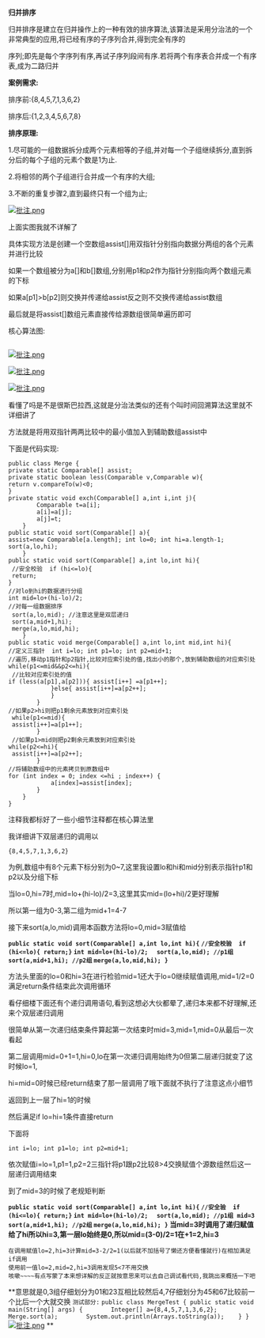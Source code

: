 **归并排序**

归并排序是建立在归并操作上的一种有效的排序算法,该算法是采用分治法的一个非常典型的应用,将已经有序的子序列合并,得到完全有序的

序列;即先是每个字序列有序,再试子序列段间有序.若将两个有序表合并成一个有序表,成为二路归并

**案例需求:**

排序前:{8,4,5,7,1,3,6,2}

排序后:{1,2,3,4,5,6,7,8}

**排序原理:**

1.尽可能的一组数据拆分成两个元素相等的子组,并对每一个子组继续拆分,直到拆分后的每个子组的元素个数是1为止.

2.将相邻的两个子组进行合并成一个有序的大组;

3.不断的重复步骤2,直到最终只有一个组为止;

[![批注.png](http://ftp6269263.host103.abeiyun.cn/content/uploadfile/202006/e19f1592104439.png)](http://ftp6269263.host103.abeiyun.cn/content/uploadfile/202006/e19f1592104439.png)

上面实图我就不详解了

具体实现方法是创建一个空数组assist[]用双指针分别指向数据分两组的各个元素并进行比较

如果一个数组被分为a[]和b[]数组,分别用p1和p2作为指针分别指向两个数组元素的下标

如果a[p1]>b[p2]则交换并传递给assist反之则不交换传递给assist数组

最后就是将assist[]数组元素直接传给源数组很简单遍历即可



核心算法图:



```

```

[![批注.png](http://ftp6269263.host103.abeiyun.cn/content/uploadfile/202006/e19f1592105629.png)](http://ftp6269263.host103.abeiyun.cn/content/uploadfile/202006/e19f1592105629.png)



[![批注.png](http://ftp6269263.host103.abeiyun.cn/content/uploadfile/202006/e19f1592105715.png)](http://ftp6269263.host103.abeiyun.cn/content/uploadfile/202006/e19f1592105715.png)

[![批注.png](http://ftp6269263.host103.abeiyun.cn/content/uploadfile/202006/e19f1592107251.png)](http://ftp6269263.host103.abeiyun.cn/content/uploadfile/202006/e19f1592107251.png)

看懂了吗是不是很斯巴拉西,这就是分治法类似的还有个叫时间回溯算法这里就不详细讲了

方法就是将用双指针两两比较中的最小值加入到辅助数组assist中



下面是代码实现:



```
public class Merge { 
private static Comparable[] assist; 
private static boolean less(Comparable v,Comparable w){ 
return v.compareTo(w)<0;
} 
private static void exch(Comparable[] a,int i,int j){
        Comparable t=a[i];
        a[i]=a[j];
        a[j]=t;
    } 
public static void sort(Comparable[] a){ 
assist=new Comparable[a.length]; int lo=0; int hi=a.length-1; sort(a,lo,hi);
    } 
public static void sort(Comparable[] a,int lo,int hi){
 //安全校验  if (hi<=lo){ 
 return;
} 
//对lo到hi的数据进行分组  
int mid=lo+(hi-lo)/2; 
//对每一组数据排序  
 sort(a,lo,mid); //注意这里是双层递归
 sort(a,mid+1,hi); 
 merge(a,lo,mid,hi);
    } 
public static void merge(Comparable[] a,int lo,int mid,int hi){ 
//定义三指针  int i=lo; int p1=lo; int p2=mid+1; 
//遍历,移动p1指针和p2指针,比较对应索引处的值,找出小的那个,放到辅助数组的对应索引处  
while(p1<=mid&&p2<=hi){
 //比较对应索引处的值  
if (less(a[p1],a[p2])){ assist[i++] =a[p1++];
            }else{ assist[i++]=a[p2++];
            }
        } 
//如果p2>hi则把p1剩余元素放到对应索引处 
 while(p1<=mid){ 
 assist[i++]=a[p1++];
        }
 //如果p1>mid则把p2剩余元素放到对应索引处  
while(p2<=hi){ 
 assist[i++]=a[p2++];
        } 
//将辅助数组中的元素拷贝到原数组中  
for (int index = 0; index <=hi ; index++) {
            a[index]=assist[index];
        }
    }
}
```

注释我都标好了一些小细节注释都在核心算法里



我详细讲下双层递归的调用以

```
{8,4,5,7,1,3,6,2}
```

为例,数组中有8个元素下标分别为0~7,这里我设置lo和hi和mid分别表示指针p1和p2以及分组下标



当lo=0,hi=7时,mid=lo+(hi-lo)/2=3,这里其实mid=(lo+hi)/2更好理解

所以第一组为0-3,第二组为mid+1=4-7

接下来sort(a,lo,mid)调用本函数方法将lo=0,mid=3赋值给

  **`public static void sort(Comparable[] a,int lo,int hi){` ` //安全校验  if (hi<=lo){ return;} ` `int mid=lo+(hi-lo)/2; ` ` sort(a,lo,mid); //p1组` ` sort(a,mid+1,hi); //p2组` ` merge(a,lo,mid,hi); } `**

方法头里面的lo=0和hi=3在进行检验mid=1还大于lo=0继续赋值调用,mid=1/2=0满足return条件结束此次调用循环

看仔细楼下面还有个递归调用语句,看到这想必大伙都晕了,递归本来都不好理解,还来个双层递归调用

很简单从第一次递归结束条件算起第一次结束时mid=3,mid=1,mid=0从最后一次看起

第二层调用mid=0+1=1,hi=0,lo在第一次递归调用始终为0但第二层递归就变了这时候lo=1,

hi=mid=0时候已经return结束了那一层调用了哦下面就不执行了注意这点小细节

返回到上一层了hi=1的时候

然后满足if lo=hi=1条件直接return

下面将

```
int i=lo; int p1=lo; int p2=mid+1; 
```

依次赋值i=lo=1,p1=1,p2=2三指针将p1跟p2比较8>4交换赋值个源数组然后这一层递归调用结束

到了mid=3的时候了老规矩判断

  **`public static void sort(Comparable[] a,int lo,int hi){` ` //安全验  if (hi<=lo){ return;} ` `int mid=lo+(hi-lo)/2; ` ` sort(a,lo,mid); //p1组 mid=3` ` sort(a,mid+1,hi); //p2组 ` ` merge(a,lo,mid,hi); } ` 当mid=3时调用了递归赋值给了hi所以hi=3,第一层lo始终是0,所以mid=(3-0)/2=1在+1=2,hi=3**

```
在调用赋值lo=2,hi=3计算mid=3-2/2=1(以后就不加括号了懒还方便看懂就行)在相加满足if调用
使用前一值lo=2,mid=2,hi=3调用发现5<7不用交换
咳嗽~~~~有点写蒙了本来想详解的反正就按意思来可以去自己调试看代码,我跳出来概括一下吧
```

**意思就是0,3组仔细划分为01和23互相比较然后4,7仔细划分为45和67比较前一个比后一个大就交换   `测试部分:` `public class MergeTest { public static void main(String[] args) {        Integer[] a={8,4,5,7,1,3,6,2};        Merge.sort(a);        System.out.println(Arrays.toString(a));    } }` [![批注.png](http://ftp6269263.host103.abeiyun.cn/content/uploadfile/202006/e19f1592112745.png)](http://ftp6269263.host103.abeiyun.cn/content/uploadfile/202006/e19f1592112745.png)
** 

```

```